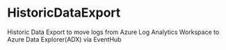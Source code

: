 # HistoricDataExport
Historic Data Export to move logs from Azure Log Analytics Workspace to Azure Data Explorer(ADX) via EventHub
